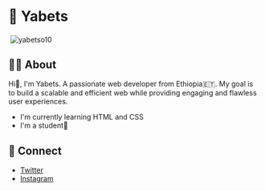 <!-- About me -->

<h1>👤 Yabets</h1>
<p>&nbsp;<img align="center" src="https://github-readme-stats.vercel.app/api?username=y2cold&show_icons=true&locale=en" alt="yabetso10" /></p>

<!-- About -->

<h2>🧑‍🦱 About</h2>
<p>Hi👋, I'm Yabets. A passionate web developer from Ethiopia🇪🇹. 
My goal is to build a scalable and efficient web while providing 
engaging and flawless user experiences.</p>
<ul>
    <li>I'm currently learning HTML and CSS</li>
    <li>I'm a student🎒</li>
</ul>

<!-- Connect -->

<h2>💬 Connect</h2>
<ul>
    <li><a href="https://www.twitter.com/yabets_x">Twitter</a></li>
    <li><a href="https://www.instagram.com/y2cold_">Instagram</a></li>
</ul>
